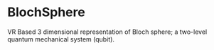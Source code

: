 # BlochSphere
 VR Based 3 dimensional representation of Bloch sphere; a two-level quantum mechanical system (qubit).
